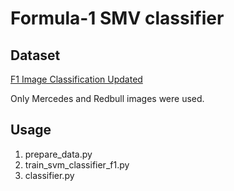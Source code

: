 # Formula-1 SMV classifier

## Dataset
[F1 Image Classification Updated](https://www.kaggle.com/datasets/loveymishra/f1-image-classification-updated)

Only Mercedes and Redbull images were used.

## Usage
1. prepare_data.py
2. train_svm_classifier_f1.py
3. classifier.py


